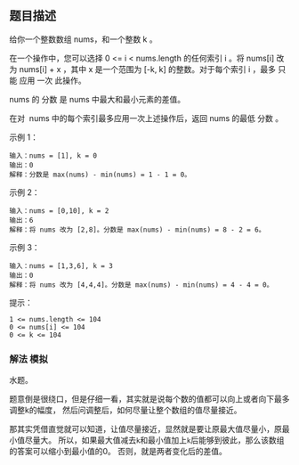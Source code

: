 ## 题目描述
给你一个整数数组 nums，和一个整数 k 。

在一个操作中，您可以选择 0 <= i < nums.length 的任何索引 i 。将 nums[i] 改为 nums[i] + x ，其中 x 是一个范围为 [-k, k] 的整数。对于每个索引 i ，最多 只能 应用 一次 此操作。

nums 的 分数 是 nums 中最大和最小元素的差值。 

在对  nums 中的每个索引最多应用一次上述操作后，返回 nums 的最低 分数 。

示例 1：
```
输入：nums = [1], k = 0
输出：0
解释：分数是 max(nums) - min(nums) = 1 - 1 = 0。
```
示例 2：
```
输入：nums = [0,10], k = 2
输出：6
解释：将 nums 改为 [2,8]。分数是 max(nums) - min(nums) = 8 - 2 = 6。
```
示例 3：
```
输入：nums = [1,3,6], k = 3
输出：0
解释：将 nums 改为 [4,4,4]。分数是 max(nums) - min(nums) = 4 - 4 = 0。
```

提示：
```
1 <= nums.length <= 104
0 <= nums[i] <= 104
0 <= k <= 104
```

### 解法 模拟
水题。

题意倒是很绕口，但是仔细一看，其实就是说每个数的值都可以向上或者向下最多调整k的幅度，
然后问调整后，如何尽量让整个数组的值尽量接近。

那其实凭借直觉就可以知道，让值尽量接近，显然就是要让原最大值尽量小，原最小值尽量大。
所以，如果最大值减去`k`和最小值加上`k`后能够到彼此，那么该数组的答案可以缩小到最小值的0。
否则，就是两者变化后的差值。